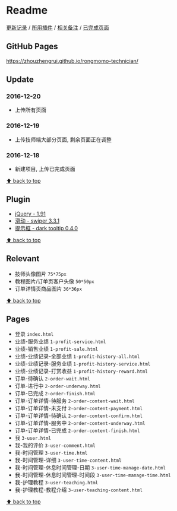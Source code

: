 # Readme

[更新记录](#update) / [所用插件](#plugin) / [相关备注](#relevant) / [已完成页面](#pages)

## GitHub Pages

<https://zhouzhengrui.github.io/rongmomo-technician/>

## Update

### 2016-12-20

- 上传所有页面

### 2016-12-19

- 上传技师端大部分页面, 剩余页面正在调整

### 2016-12-18

- 新建项目, 上传已完成页面

[⬆ back to top](#readme)

## Plugin

- [jQuery - 1.91](http://jquery.com/)
- [滑动 - swiper 3.3.1](http://www.swiper.com.cn/api/index.html)
- [提示框 - dark tooltip 0.4.0](http://rubentd.com/darktooltip/)

[⬆ back to top](#readme)

## Relevant

- 技师头像图片 `75*75px`
- 教程图片/订单页客户头像 `50*50px`
- 订单详情页商品图片 `36*36px`

[⬆ back to top](#readme)

## Pages

- 登录 `index.html`
- 业绩-服务业绩 `1-profit-service.html`
- 业绩-销售业绩 `1-profit-sale.html`
- 业绩-业绩记录-全部业绩 `1-profit-history-all.html`
- 业绩-业绩记录-服务业绩 `1-profit-history-service.html`
- 业绩-业绩记录-打赏收益 `1-profit-history-reward.html`
- 订单-待确认 `2-order-wait.html`
- 订单-进行中 `2-order-underway.html`
- 订单-已完成 `2-order-finish.html`
- 订单-订单详情-待服务 `2-order-content-wait.html`
- 订单-订单详情-未支付 `2-order-content-payment.html`
- 订单-订单详情-待确认 `2-order-content-confirm.html`
- 订单-订单详情-服务中 `2-order-content-underway.html`
- 订单-订单详情-已完成 `2-order-content-finish.html`
- 我 `3-user.html`
- 我-我的评价 `3-user-comment.html`
- 我-时间管理 `3-user-time.html`
- 我-时间管理-详细 `3-user-time-content.html`
- 我-时间管理-休息时间管理-日期 `3-user-time-manage-date.html`
- 我-时间管理-休息时间管理-时间段 `3-user-time-manage-time.html`
- 我-护理教程 `3-user-teaching.html`
- 我-护理教程-教程介绍 `3-user-teaching-content.html`

[⬆ back to top](#readme)

